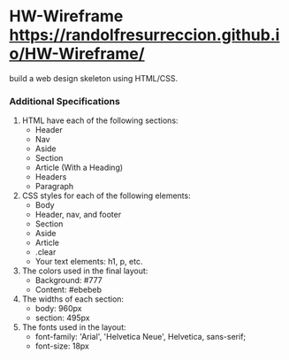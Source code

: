 # HW-Wireframe  https://randolfresurreccion.github.io/HW-Wireframe/

build a web design skeleton using HTML/CSS.

### Additional Specifications

1. HTML have each of the following sections: 
   * Header
   * Nav
   * Aside
   * Section
   * Article (With a Heading)
   * Headers
   * Paragraph
2. CSS styles for each of the following elements:
   * Body
   * Header, nav, and footer
   * Section
   * Aside
   * Article
   * .clear
   * Your text elements: h1, p, etc.
3. The colors used in the final layout:
   * Background: #777
   * Content: #ebebeb
4. The widths of each section:
   * body: 960px
   * section: 495px
5. The fonts used in the layout:
   * font-family: 'Arial', 'Helvetica Neue', Helvetica, sans-serif;
   * font-size: 18px
